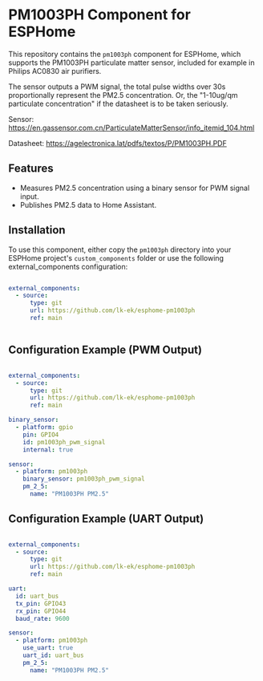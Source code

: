 # PM1003PH Component for ESPHome

This repository contains the `pm1003ph` component for ESPHome, which supports
the PM1003PH particulate matter sensor, included for example in Philips AC0830
air purifiers.


The sensor outputs a PWM signal, the total pulse widths over 30s proportionally
represent the PM2.5 concentration. Or, the "1-10ug/qm particulate
concentration" if the datasheet is to be taken seriously.

Sensor: https://en.gassensor.com.cn/ParticulateMatterSensor/info_itemid_104.html

Datasheet: https://agelectronica.lat/pdfs/textos/P/PM1003PH.PDF


## Features
- Measures PM2.5 concentration using a binary sensor for PWM signal input.
- Publishes PM2.5 data to Home Assistant.

## Installation
To use this component, either copy the `pm1003ph` directory into your ESPHome
project's `custom_components` folder or use the following external_components
configuration:

```yaml

external_components:
  - source:
      type: git
      url: https://github.com/lk-ek/esphome-pm1003ph
      ref: main 



```

## Configuration Example (PWM Output)
```yaml

external_components:
  - source:
      type: git
      url: https://github.com/lk-ek/esphome-pm1003ph
      ref: main 

binary_sensor:
  - platform: gpio
    pin: GPIO4
    id: pm1003ph_pwm_signal
    internal: true

sensor:
  - platform: pm1003ph
    binary_sensor: pm1003ph_pwm_signal
    pm_2_5:
      name: "PM1003PH PM2.5"
```

## Configuration Example (UART Output)
```yaml

external_components:
  - source:
      type: git
      url: https://github.com/lk-ek/esphome-pm1003ph
      ref: main 

uart:
  id: uart_bus
  tx_pin: GPIO43
  rx_pin: GPIO44
  baud_rate: 9600

sensor:
  - platform: pm1003ph
    use_uart: true
    uart_id: uart_bus
    pm_2_5:
      name: "PM1003PH PM2.5"
```
